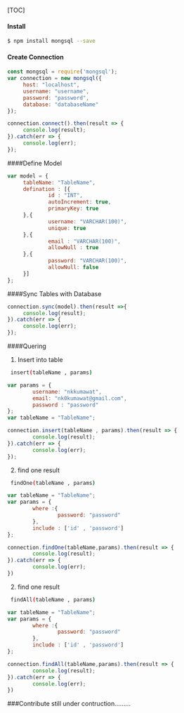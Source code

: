 [TOC]
#### Install

```sh
$ npm install mongsql --save
```


#### Create Connection

   ```javascript
const mongsql = require('mongsql');
 var connection = new mongsql({
		host: "localhost",
		username: "username",
		password: "password",
		database: "databaseName"
});

connection.connect().then(result => {
		console.log(result);
}).catch(err => {
		console.log(err);
});
   ```
####Define Model

   ```javascript
var model = {
		tableName: "TableName",
		defination : [{
				id : "INT",
				autoIncrement: true,
				primaryKey: true
		},{
				username: "VARCHAR(100)",
				unique: true
		},{
				email : "VARCHAR(100)",
				allowNull : true
		},{
				password: "VARCHAR(100)",
				allowNull: false
		}]
};
   ```
   ####Sync Tables with Database
   ```javascript
 connection.sync(model).then(result =>{
		console.log(result);
}).catch(err => {
		console.log(err);
});
   
   ```
####Quering 
1. Insert into table
```sh
 insert(tableName , params)
```

```javascript
var params = {
		username: "nkkumawat",
		email: "nk0kumawat@gmail.com",
		password : "password"
};
var tableName = "TableName";

connection.insert(tableName , params).then(result => {
		console.log(result);
}).catch(err => {
		console.log(err);
});
```
2. find one result 
```sh
 findOne(tableName , params)
```

```javascript
var tableName = "TableName";
var params = {
		where :{
				password: "password"
		},
		include : ['id' , 'password']
};

connection.findOne(tableName,params).then(result => {
		console.log(result);
}).catch(err => {
		console.log(err);
})

```
2. find one result 
```sh
 findAll(tableName , params)
```

```javascript
var tableName = "TableName";
var params = {
		where :{
				password: "password"
		},
		include : ['id' , 'password']
};

connection.findAll(tableName,params).then(result => {
		console.log(result);
}).catch(err => {
		console.log(err);
})

```
###Contribute
still under contruction.........
